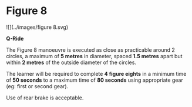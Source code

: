 # Figure 8

![](../images/figure 8.svg)


**Q-Ride**

The Figure 8 manoeuvre is executed as close as practicable around 2 circles, a maximum of **5 metres** in diameter, spaced **1.5 metres** apart but within **2 metres** of the outside diameter of the circles.

The learner will be required to complete **4 figure eights** in a minimum time of **50 seconds** to a maximum time of **80 seconds** using appropriate gear (eg: first or second gear).

Use of rear brake is acceptable.
